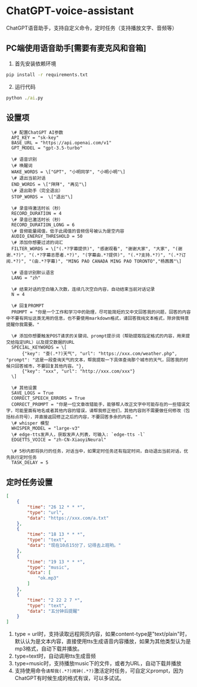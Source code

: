 # ChatGPT-voice-assistant
ChatGPT语音助手，支持自定义命令，定时任务（支持播放文字、音频等）

## PC端使用语音助手\[需要有麦克风和音箱\]
1. 首先安装依赖环境
  ```cmd
  pip install -r requirements.txt
  ```
2. 运行代码
  ```cmd
  python ./ai.py
  ```

## 设置项
```
  \# 配置ChatGPT AI参数
  API_KEY = "sk-key"
  BASE_URL = "https://api.openai.com/v1"
  GPT_MODEL = "gpt-3.5-turbo"

  \# 语音识别
  \# 唤醒词
  WAKE_WORDS = \["GPT", "小明同学", "小明小明"\]
  \# 退出当前对话
  END_WORDS = \["拜拜", "再见"\]
  \# 退出助手（完全退出）
  STOP_WORDS =  \["退出"\]

  \# 录音待激活时长（秒）
  RECORD_DURATION = 4
  \# 录音已激活时长（秒）
  RECORD_DURATION_LONG = 6
  \# 音频能量阈值，低于此阈值的音频信号被认为是空内容
  AUDIO_ENERGY_THRESHOLD = 50
  \# 添加你想要过滤的词汇
  FILTER_WORDS = \["(.*?字幕提供)", "感谢观看", "谢谢大家", "大家", "(谢谢.*?)", "(.*?字幕志愿者.*?)", "(字幕由.*?提供)", "(.*?支持.*?)", "(.*?订阅.*?)", "(由.*?字幕)", "MING PAO CANADA MING PAO TORONTO","杨茜茜"\]
  
  \# 语音识别默认语言
  LANG = "zh"
  
  \# 结束对话的空白输入次数，连续几次空白内容，自动结束当前对话记录
  N = 4
  
  \# 回复PROMPT
  PROMPT = "你是一个工作和学习中的助理，尽可能简短的又中文回答我的问题，回答的内容中不要有网址这类无用的信息，也不要使用markdown格式，请回答我纯文本格式，除非我特意提醒你我需要。"
  
  \# 添加你想要触发POST请求的关键词、prompt提示词（帮助提取指定格式的内容，用来提交给指定URL）以及提交数据的URL
  SPECIAL_KEYWORDS = \[
      {"key": "查(.*?)天气", "url": "https://xxx.com/weather.php", "prompt": "这是一段查询天气的文本，帮我提取一下具体查询那个城市的天气，回答我的时候只回答城市，不要回复其他内容。"},
      {"key": "xxx", "url": "http://xxx.com/xxx"}
  \]
  
  \# 其他设置
  SAVE_LOGS = True
  CORRECT_SPEECH_ERRORS = True
  CORRECT_PROMPT = "你是一位文章改错能手，能够帮人改正文字中可能存在的一些错误文字，可能里面有地名或者其他内容的错误，请帮我修正他们，其他内容则不需要做任何修改（包括标点符号），并直接返回修正之后的内容，不要回答多余的内容。"
  \# whisper 模型
  WHISPER_MODEL = "large-v3" 
  \# edge-tts发声人，获取发声人列表，可输入: `edge-tts -l`
  EDGETTS_VOICE = "zh-CN-XiaoyiNeural"
  
  \# 5秒内即将执行的任务，对话当中，如果定时任务还有指定时间，自动退出当前对话，优先执行定时任务
  TASK_DELAY = 5
```
## 定时任务设置
  ```json
  [
      {
          "time": "26 12 * * *",
          "type": "url",
          "data": "https://xxx.com/a.txt"
      },
      {
          "time": "18 13 * * *",
          "type": "text",
          "data": "现在10点15分了，记得去上班哟。"
      },
      {
          "time": "19 13 * * *",
          "type": "music",
          "data": [
              "ok.mp3"
          ]
      },
      {
          "time": "2 22 2 7 *",
          "type": "text",
          "data": "五分钟后提醒"
      }
  ]
  ```
  1. type = url时，支持读取远程网页内容，如果content-type是"text/plain"时，默认认为是文本内容，直接使用tts生成语音内容播放，如果为其他类型认为是mp3格式，自动下载并播放。
  2. type=text时，自动调用tts生成音频
  3. type=music时，支持播放music下的文件，或者为URL，自动下载并播放
  4. 支持使用命令`请帮我(.*?)闹钟(.*?)`激活定时任务，可自定义prompt，因为ChatGPT有时候生成的格式有误，可以多试试。

